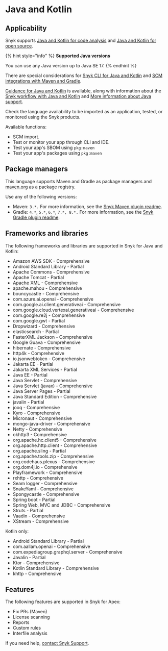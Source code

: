 # Java and Kotlin

## Applicability

Snyk supports [Java and Kotlin for code analysis](java-and-kotlin-for-code-analysis.md) and [Java and Kotlin for open source](java-and-kotlin-for-open-source.md).

{% hint style="info" %}
**Supported Java versions**

You can use any Java version up to Java SE 17.
{% endhint %}

There are special considerations for [Snyk CLI for Java and Kotlin](snyk-cli-for-java-and-kotlin.md) and [SCM integrations with Maven and Gradle](git-repositories-with-maven-and-gradle.md).

[Guidance for Java and Kotlin](guidance-for-java-and-kotlin.md) is available, along with information about the [Snyk workflow with Java and Kotlin](snyk-workflow-with-java-and-kotlin.md) and [More information about Java support](more-information-about-java-support.md).

Check the language availability to be imported as an application, tested, or monitored using the Snyk products.&#x20;

Available functions:

* SCM import.&#x20;
* Test or monitor your app through CLI and IDE.
* Test your app's SBOM using `pkg:maven`&#x20;
* Test your app's packages using `pkg:maven`

## Package managers

This language supports Maven and Gradle as package managers and [maven.org](https://maven.org/) as a package registry.&#x20;

Use any of the following versions:

* Maven: `3.*.` For more information, see the [Snyk Maven plugin readme](https://github.com/snyk/snyk-mvn-plugin#support).&#x20;
* Gradle: `4.*`, `5.*`, `6.*`, `7.*, 8.*.` For more information, see the [Snyk Gradle plugin readme](https://github.com/snyk/snyk-gradle-plugin#support).

## Frameworks and libraries

The following frameworks and libraries are supported in Snyk for Java and Kotlin:&#x20;

* Amazon AWS SDK - Comprehensive&#x20;
* Android Standard Library - Partial&#x20;
* Apache Commons - Comprehensive&#x20;
* Apache Tomcat - Partial&#x20;
* Apache XML - Comprehensive&#x20;
* apache.mahou - Comprehensive&#x20;
* bouncycastle - Comprehensive&#x20;
* com.azure.ai.openai - Comprehensive&#x20;
* com.google.ai.client.generativeai - Comprehensive&#x20;
* com.google.cloud.vertexai.generativeai - Comprehensive&#x20;
* com.google.re2j - Comprehensive&#x20;
* com.google.gwt - Partial&#x20;
* Dropwizard - Comprehensive&#x20;
* elasticsearch - Partial&#x20;
* FasterXML Jackson - Comprehensive&#x20;
* Google Guava - Comprehensive&#x20;
* hibernate - Comprehensive&#x20;
* http4k - Comprehensive&#x20;
* io.jsonwebtoken - Comprehensive&#x20;
* Jakarta EE - Partial&#x20;
* Jakarta XML Services - Partial&#x20;
* Java EE - Partial&#x20;
* Java Servlet - Comprehensive&#x20;
* Java Servlet (javax) - Comprehensive&#x20;
* Java Server Pages - Partial&#x20;
* Java Standard Edition - Comprehensive&#x20;
* javalin - Partial&#x20;
* jooq - Comprehensive&#x20;
* Kyro - Comprehensive&#x20;
* Micronaut - Comprehensive&#x20;
* mongo-java-driver - Comprehensive&#x20;
* Netty - Comprehensive&#x20;
* okhttp3 - Comprehensive&#x20;
* org.apache.hc.client5 - Comprehensive&#x20;
* org.apache.http.client - Comprehensive&#x20;
* org.apache.sling - Partial&#x20;
* org.apache.tools.zip - Comprehensive&#x20;
* org.codehaus.plexus - Comprehensive&#x20;
* org.dom4j.io - Comprehensive&#x20;
* Playframework - Comprehensive&#x20;
* rxhttp - Comprehensive&#x20;
* Seam logger - Comprehensive&#x20;
* SnakeYaml - Comprehensive&#x20;
* Spongycastle - Comprehensive&#x20;
* Spring boot - Partial&#x20;
* Spring Web, MVC and JDBC - Comprehensive&#x20;
* Struts - Partial&#x20;
* Vaadin - Comprehensive&#x20;
* XStream - Comprehensive

Kotlin only:

* Android Standard Library - Partial&#x20;
* com.aallam.openai - Comprehensive&#x20;
* com.expediagroup.graphql.server - Comprehensive&#x20;
* Javalin - Partial&#x20;
* Ktor - Comprehensive&#x20;
* Kotlin Standard Library - Comprehensive&#x20;
* khttp - Comprehensive

## Features

The following features are supported in Snyk for Apex:

* Fix PRs (Maven)&#x20;
* License scanning&#x20;
* Reports
* Custom rules&#x20;
* Interfile analysis

If you need help, [contact Snyk Support](https://support.snyk.io/hc/en-us).&#x20;
